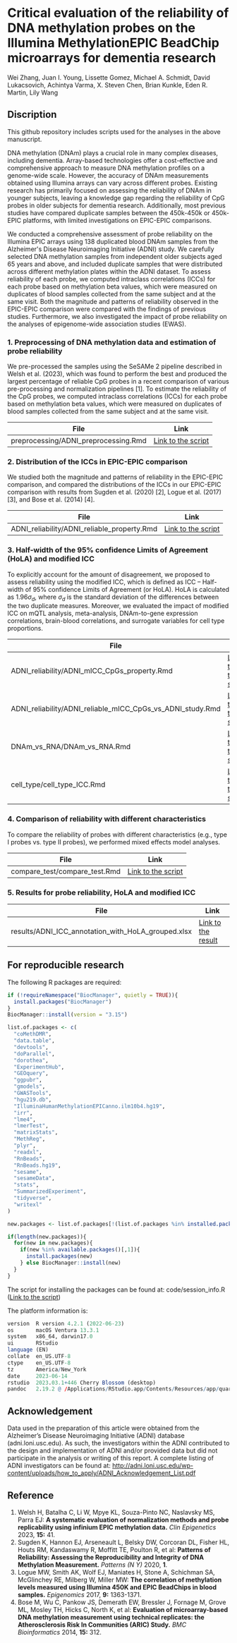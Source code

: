 # Critical evaluation of the reliability of DNA methylation probes on the Illumina MethylationEPIC BeadChip microarrays for dementia research

Wei Zhang, Juan I. Young, Lissette Gomez, Michael A. Schmidt, David Lukacsovich, Achintya Varma, X. Steven Chen, Brian Kunkle, Eden R. Martin, Lily Wang

## Discription

This github repository includes scripts used for the analyses in the above manuscript.

DNA methylation (DNAm) plays a crucial role in many complex diseases, including dementia. Array-based technologies offer a cost-effective and comprehensive approach to measure DNA methylation profiles on a genome-wide scale. However, the accuracy of DNAm measurements obtained using Illumina arrays can vary across different probes. Existing research has primarily focused on assessing the reliability of DNAm in younger subjects, leaving a knowledge gap regarding the reliability of CpG probes in older subjects for dementia research. Additionally, most previous studies have compared duplicate samples between the 450k-450k or 450k-EPIC platforms, with limited investigations on EPIC-EPIC comparisons.

We conducted a comprehensive assessment of probe reliability on the Illumina EPIC arrays using 138 duplicated blood DNAm samples from the Alzheimer's Disease Neuroimaging Initiative (ADNI) study. We carefully selected DNA methylation samples from independent older subjects aged 65 years and above, and included duplicate samples that were distributed across different methylation plates within the ADNI dataset. To assess reliability of each probe, we computed intraclass correlations (ICCs) for each probe based on methylation beta values, which were measured on duplicates of blood samples collected from the same subject and at the same visit. Both the magnitude and patterns of reliability observed in the EPIC-EPIC comparison were compared with the findings of previous studies. Furthermore, we also investigated the impact of probe reliability on the analyses of epigenome-wide association studies (EWAS).



### 1. Preprocessing of DNA methylation data and estimation of probe reliability

We pre-processed the samples using the SeSAMe 2 pipeline described in Welsh et al. (2023), which was found to perform the best and produced the largest percentage of reliable CpG probes in a recent comparison of various pre-processing and normalization pipelines [1]. To estimate the reliability of the CpG probes, we computed intraclass correlations (ICCs) for each probe based on methylation beta values, which were measured on duplicates of blood samples collected from the same subject and at the same visit. 

| File                                 | Link                                                         |
| ------------------------------------ | ------------------------------------------------------------ |
| preprocessing/ADNI_preprocessing.Rmd | [Link to the script](https://github.com/TransBioInfoLab/DNAm-reliability/blob/main/code/preprocessing/ADNI_preprocessing.Rmd) |



### 2. Distribution of the ICCs in EPIC-EPIC comparison 

We studied both the magnitude and patterns of reliability in the EPIC-EPIC comparison, and compared the distributions of the ICCs in our EPIC-EPIC comparison with results from Sugden et al. (2020) [2], Logue et al. (2017) [3], and Bose et al. (2014) [4]. 

| File                                        | Link                                                         |
| ------------------------------------------- | ------------------------------------------------------------ |
| ADNI_reliability/ADNI_reliable_property.Rmd | [Link to the script](https://github.com/TransBioInfoLab/DNAm-reliability/blob/main/code/ADNI_reliability/ADNI_reliable_property.Rmd) |



### 3. Half-width of the 95% confidence Limits of Agreement (HoLA) and modified ICC

To explicitly account for the amount of disagreement, we proposed to assess reliability using the modified ICC, which is defined as ICC – Half-width of 95% confidence Limits of Agreement (or HoLA). HoLA is calculated as $1.96\sigma_d$, where $\sigma_d$ is the standard deviation of the differences between the two duplicate measures. Moreover, we evaluated the impact of modified ICC on mQTL analysis, meta-analysis, DNAm-to-gene expression correlations, brain-blood correlations, and surrogate variables for cell type proportions.  

| File                                                       | Link                                                         |
| ---------------------------------------------------------- | ------------------------------------------------------------ |
| ADNI_reliability/ADNI_mICC_CpGs_property.Rmd               | [Link to the script](https://github.com/TransBioInfoLab/DNAm-reliability/blob/main/code/ADNI_reliability/ADNI_mICC_CpGs_property.Rmd) |
| ADNI_reliability/ADNI_reliable_mICC_CpGs_vs_ADNI_study.Rmd | [Link to the script](https://github.com/TransBioInfoLab/DNAm-reliability/blob/main/code/ADNI_reliability/ADNI_reliable_mICC_CpGs_vs_ADNI_study.Rmd) |
| DNAm_vs_RNA/DNAm_vs_RNA.Rmd                                | [Link to the script](https://github.com/TransBioInfoLab/DNAm-reliability/blob/main/code/DNAm_vs_RNA/DNAm_vs_RNA.Rmd) |
| cell_type/cell_type_ICC.Rmd                                | [Link to the script](https://github.com/TransBioInfoLab/DNAm-reliability/blob/main/code/cell_type/cell_type_ICC.Rmd) |



### 4. Comparison of reliability with different characteristics

To compare the reliability of probes with different characteristics (e.g., type I probes vs. type II probes), we performed mixed effects model analyses.

| File                          | Link                                                         |
| ----------------------------- | ------------------------------------------------------------ |
| compare_test/compare_test.Rmd | [Link to the script](https://github.com/TransBioInfoLab/DNAm-reliability/blob/main/code/compare_test/compare_test.Rmd) |



### 5. Results for probe reliability, HoLA and modified ICC

| File                                               | Link                                                         |
| -------------------------------------------------- | ------------------------------------------------------------ |
| results/ADNI_ICC_annotation_with_HoLA_grouped.xlsx | [Link to the result](https://github.com/TransBioInfoLab/DNAm-reliability/blob/main/results/ADNI_ICC_annotation_with_HoLA_grouped.xlsx) |



## For reproducible research

The following R packages are required:

```r
if (!requireNamespace("BiocManager", quietly = TRUE)){
  install.packages("BiocManager")
}
BiocManager::install(version = "3.15")

list.of.packages <- c(
  "coMethDMR",
  "data.table",
  "devtools",
  "doParallel",
  "dorothea",
  "ExperimentHub",                                
  "GEOquery",                                     
  "ggpubr",    
  "gmodels",
  "GWASTools",  
  "hgu219.db",
  "IlluminaHumanMethylationEPICanno.ilm10b4.hg19",
  "irr",
  "lme4",
  "lmerTest",
  "matrixStats",
  "MethReg",
  "plyr",                                         
  "readxl", 
  "RnBeads",
  "RnBeads.hg19",
  "sesame",
  "sesameData",
  "stats",                                        
  "SummarizedExperiment",                         
  "tidyverse",                                        
  "writexl"
)

new.packages <- list.of.packages[!(list.of.packages %in% installed.packages()[,"Package"])]

if(length(new.packages)){
  for(new in new.packages){
    if(new %in% available.packages()[,1]){
      install.packages(new)
    } else BiocManager::install(new)
  }
} 
```

The script for installing the packages can be found at: code/session_info.R ([Link to the script](https://github.com/TransBioInfoLab/DNAm-reliability/blob/main/code/session_info.R))

The platform information is:

```r
version  R version 4.2.1 (2022-06-23)
os       macOS Ventura 13.3.1
system   x86_64, darwin17.0
ui       RStudio
language (EN)
collate  en_US.UTF-8
ctype    en_US.UTF-8
tz       America/New_York
date     2023-06-14
rstudio  2023.03.1+446 Cherry Blossom (desktop)
pandoc   2.19.2 @ /Applications/RStudio.app/Contents/Resources/app/quarto/bin/tools/ (via rmarkdown)
```



## Acknowledgement

Data used in the preparation of this article were obtained from the Alzheimer’s Disease Neuroimaging Initiative (ADNI) database (adni.loni.usc.edu). As such, the investigators within the ADNI contributed to the design and implementation of ADNI and/or provided data but did not participate in the analysis or writing of this report. A complete listing of ADNI investigators can be found at: http://adni.loni.usc.edu/wp-content/uploads/how_to_apply/ADNI_Acknowledgement_List.pdf



## Reference

1. Welsh H, Batalha C, Li W, Mpye KL, Souza-Pinto NC, Naslavsky MS, Parra EJ: **A systematic evaluation of normalization methods and probe replicability using infinium EPIC methylation data.** *Clin Epigenetics* 2023, **15:** 41.
2. Sugden K, Hannon EJ, Arseneault L, Belsky DW, Corcoran DL, Fisher HL, Houts RM, Kandaswamy R, Moffitt TE, Poulton R, et al: **Patterns of Reliability: Assessing the Reproducibility and Integrity of DNA Methylation Measurement.** *Patterns (N Y)* 2020, **1**.
3. Logue MW, Smith AK, Wolf EJ, Maniates H, Stone A, Schichman SA, McGlinchey RE, Milberg W, Miller MW: **The correlation of methylation levels measured using Illumina 450K and EPIC BeadChips in blood samples.** *Epigenomics* 2017, **9:** 1363-1371.
4. Bose M, Wu C, Pankow JS, Demerath EW, Bressler J, Fornage M, Grove ML, Mosley TH, Hicks C, North K, et al: **Evaluation of microarray-based DNA methylation measurement using technical replicates: the Atherosclerosis Risk In Communities (ARIC) Study.** *BMC Bioinformatics* 2014, **15:** 312.
